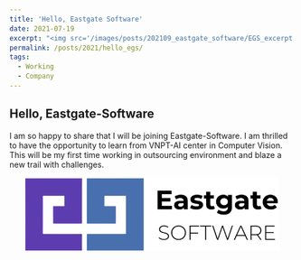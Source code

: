 ```yaml
---
title: 'Hello, Eastgate Software'
date: 2021-07-19
excerpt: "<img src='/images/posts/202109_eastgate_software/EGS_excerpt.png'>"
permalink: /posts/2021/hello_egs/
tags:
  - Working
  - Company
---
```


<head>
    <style type="text/css">
        figure{text-align: center}
        math{text-align: center}
    </style>
</head>

## Hello, Eastgate-Software

I am so happy to share that I will be joining Eastgate-Software. I am thrilled to have the opportunity to learn from VNPT-AI center in Computer Vision. This will be my first time working in outsourcing environment and blaze a new trail with challenges.

<p style="text-align:center;">
  <img src="/images/posts/202109_eastgate_software/EGS.png">
</p>
